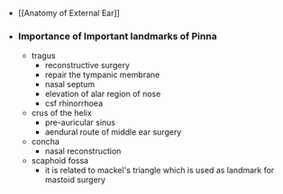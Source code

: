 - [[Anatomy of External Ear]]
- ### Importance of Important landmarks of Pinna
	- tragus
		- reconstructive surgery
		- repair the tympanic membrane
		- nasal septum
		- elevation of alar region of nose
		- csf rhinorrhoea
	- crus of the helix
		- pre-auricular sinus
		- aendural route of middle ear surgery
	- concha
		- nasal reconstruction
	- scaphoid fossa
		- it is related to mackel's triangle which is used as landmark for mastoid surgery